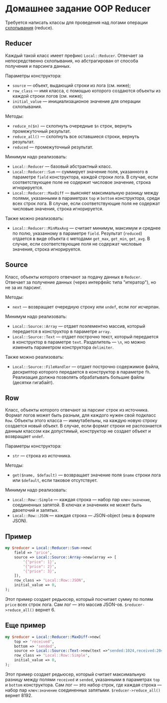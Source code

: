 Домашнее задание OOP Reducer
============================

Требуется написать классы для проведения над логами операции [схлопывания](https://en.wikipedia.org/wiki/Fold_(higher-order_function)) (reduce).

Reducer
-------

Каждый такой класс имеет префикс `Local::Reducer`. Отвечает за непосредственно схлопывания, но абстрагирован от способа получения и парсинга данных.

Параметры конструктора:
* `source` — объект, выдающий строки из лога (см. ниже);
* `row_class` — имя класса, с помощью которого создаются объекты из каждой строки логов (см. ниже);
* `initial_value` — инициализационое значение для операции схлопывания.

Методы:
* `reduce_n($n)` — схлопнуть очередные `$n` строк, вернуть промежуточный результат.
* `reduce_all()` — схлопнуть все оставшиеся строки, вернуть результат.
* `reduced` — промежуточный результат.

Минимум надо реализовать:
* `Local::Reducer` — базовый абстрактный класс.
* `Local::Reducer::Sum` — суммирует значение поля, указанного в параметре `field` конструктора, каждой строки лога. В случае, если соответствующее поле не содержит числовое значение, строка игнорируется.
* `Local::Reducer::MaxDiff` — выясняет максимальную разницу между полями, указанными в параметрах `top` и `bottom` конструктора, среди всех строк лога. В случае, если соответствующие поля не содержат числовые значения, строка игнорируется.

Также можно реализовать:
* `Local::Reducer::MinMaxAvg` — считает минимум, максимум и среднее по полю, указанному в параметре `field`. Результат (`reduced`) отдается в виде объекта с методами `get_max`, `get_min`, `get_avg`. В случае, если соответствующие поля не содержат числовые значения, строка игнорируется.

Source
------

Класс, объекты которого отвечают за подачу данных в `Reducer`. Отвечает за получение данных (через интерфейс типа "итератор"), но не за их парсинг.

Методы:
* `next` — возвращает очередную строку или `undef`, если лог исчерпан.

Минимум надо реализовать:
* `Local::Source::Array` — отдает поэлементно массив, который передается в конструктор в параметре `array`.
* `Local::Source::Text` — отдает построчно текст, который передается в конструктор в параметре `text`. Разделитель — `\n`, но можно изменить параметром конструктора `delimiter`.

Также можно реализовать:
* `Local::Source::FileHandler` — отдает построчно содержимое файла, дескриптор которого передается в конструктор в параметре `fh`. Реализация должна позволять обрабатывать большие файлы (десятки гигабайт).

Row
---

Класс, объекты которого отвечают за парсинг строк из источника. Формат логов может быть разным, для каждого нужен свой подкласс `Row`. Объекты этого класса — иммутабельны, на каждую новую строку создается новый объект. В случае, если формат строки не распознается данным классом как допустимый, конструктор не создает объект и возвращает `undef`.

Параметры конструктора:
* `str` — строка из источника.

Методы:
* `get($name, $default)` — возвращает значение поля `$name` строки лога или `$default`, если таковое отсутствует.

Минимум надо реализовать:
* `Local::Row::Simple` — каждая строка — набор пар `ключ:значение`, соединенных запятой. В ключах и значениях не может быть двоеточий и запятых.
* `Local::Row::JSON` — каждая строка — JSON-object (хеш в формате JSON).

Пример
------

```perl
my $reducer = Local::Reducer::Sum->new(
    field => 'price',
    source => Local::Source::Array->new(array => [
        '{"price": 1}',
        '{"price": 2}',
        '{"price": 3}',
    ]),
    row_class => 'Local::Row::JSON',
    initial_value => 0,
);
```
Этот пример создает редьюсер, который посчитает сумму по полям `price` всех строк лога. Сам лог — это массив JSON-ов. `$reducer->reduce_all()` вернет 6.

Еще пример
----------

```perl
my $reducer = Local::Reducer::MaxDiff->new(
    top => 'received',
    bottom => 'sended',
    source => Local::Source::Text->new(text =>"sended:1024,received:2048\nsended:2048,received:10240"),
    row_class => 'Local::Row::Simple',
    initial_value => 0,
);
```
Этот пример создает редьюсер, который считает максимальную разницу между полями `received` и `sended`, указанными в параметрах `top` и `bottom` конструктора. Сам лог — это набор строк, где каждая строка — набор пар `ключ:значение` соединенных запятыми. `$reducer->reduce_all()` вернет 8192.
